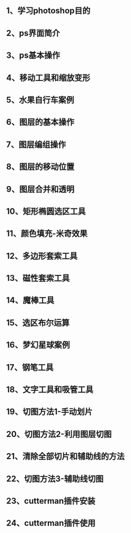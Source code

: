 ## 1、学习photoshop目的
## 2、ps界面简介
## 3、ps基本操作
## 4、移动工具和缩放变形
## 5、水果自行车案例
## 6、图层的基本操作
## 7、图层编组操作
## 8、图层的移动位置
## 9、图层合并和透明
## 10、矩形椭圆选区工具
## 11、颜色填充-米奇效果
## 12、多边形套索工具
## 13、磁性套索工具
## 14、魔棒工具
## 15、选区布尔运算
## 16、梦幻星球案例
## 17、钢笔工具
## 18、文字工具和吸管工具
## 19、切图方法1-手动划片
## 20、切图方法2-利用图层切图
## 21、清除全部切片和辅助线的方法
## 22、切图方法3-辅助线切图
## 23、cutterman插件安装
## 24、cutterman插件使用